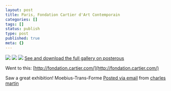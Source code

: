 ```yaml
---
layout: post
title: Paris, Fondation Cartier d'Art Contemporain
categories: []
tags: []
status: publish
type: post
published: true
meta: {}
---
```




[![](http://posterous.com/getfile/files.posterous.com/charlesmartin/JfimZmEY8Bkoy7crqrmpBj1F9UyCooJfxWBkEf5yw0lMvu1X8HdFd4KVTQWY/photo_1.jpg.scaled.500.jpg)](http://posterous.com/getfile/files.posterous.com/charlesmartin/hoQjorqLxNg02jhK5Yw2uU9cefT3azirgUgrLl2Uuv0ml8SjrOQ7ZjyW52kK/photo_1.jpg.scaled.1000.jpg) 
[![](http://posterous.com/getfile/files.posterous.com/charlesmartin/rQfaMrVwHdS9jHD9lLPksUxRZPThUZslvzm2e4jDlE7uCC8q40d4lfBKvSm8/photo_2.jpg.scaled.500.jpg)](http://posterous.com/getfile/files.posterous.com/charlesmartin/a3K92MGM7BgTKSAJWswHDGKS77n1NW9WGx0eUVrSVQYxPHm7zPmsyCyMo3DQ/photo_2.jpg.scaled.1000.jpg) 
[![](http://posterous.com/getfile/files.posterous.com/charlesmartin/kKJXLg7MhtTlbNygrQHduQQQXk9jhiB0eBwDsHkoczNm4B7zDmrEHJAnLICs/photo_3.jpg.scaled.500.jpg)](http://posterous.com/getfile/files.posterous.com/charlesmartin/uRPP5jqEJvp8392omU16wQmj2ZRQPYpRbkTTn7vcCBlMLGFMt8ADrdzGiG4p/photo_3.jpg.scaled.1000.jpg) 
[See and download the full gallery on posterous](http://charlesmartin.posterous.com/paris-fondation-cartier-dart-contemporain)

Went to this: 
[http://fondation.cartier.com/](http://fondation.cartier.com/) 

Saw a great exhibition! Moebius-Trans-Forme 
[Posted via email](http://posterous.com)  from 
[charles martin](http://charlesmartin.posterous.com/paris-fondation-cartier-dart-contemporain)
